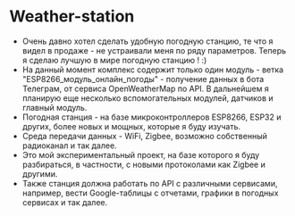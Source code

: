 # Weather-station
- Очень давно хотел сделать удобную погодную станцию, те что я видел в продаже - не устраивали меня по ряду параметров. Теперь я сделаю лучшую в мире погодную станцию ! :)
- На данный момент комплекс содержит только один модуль - ветка "ESP8266_модуль_онлайн_погоды" - получение данных в бота Телеграм, от сервиса OpenWeatherMap по API. В дальнейшем я планирую еще несколько вспомогательных модулей, датчиков и главный модуль.
- Погодная станция - на базе микроконтроллеров ESP8266, ESP32 и других, более новых и мощных, которые я буду изучать.
- Среда передачи данных - WiFi, Zigbee, возможно собственный радиоканал и так далее.
- Это мой экспериментальный проект, на базе которого я буду разбираться, в частности, с новыми протоколами как Zigbee и другими. 
- Также станция должна работать по API с различными сервисами, например, вести Google-таблицы с отчетами, графики в погодных сервисах и так далее.


